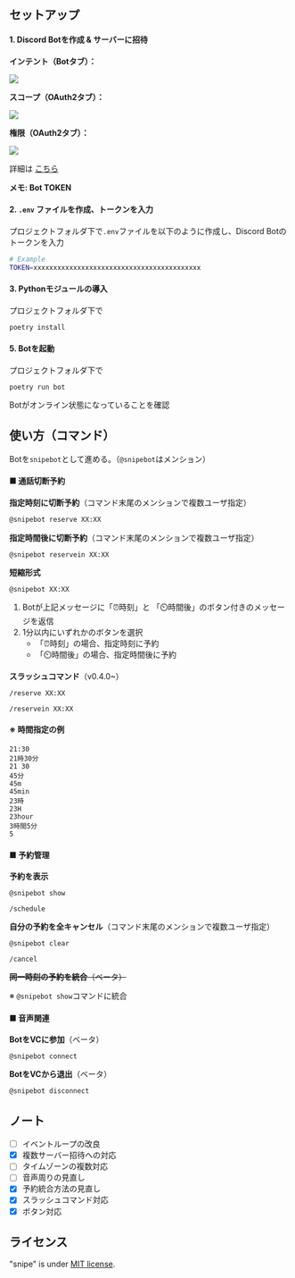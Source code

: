 

## セットアップ

#### 1. Discord Botを作成 & サーバーに招待

**インテント（Botタブ）：**

![](https://user-images.githubusercontent.com/36104864/125148766-87bf1b00-e16f-11eb-9806-e6f84d2b0733.png)

**スコープ（OAuth2タブ）：**

![](https://user-images.githubusercontent.com/36104864/125148742-5e05f400-e16f-11eb-8593-e2ab853a000d.png)

**権限（OAuth2タブ）：**

![](https://user-images.githubusercontent.com/36104864/116031938-b746a700-a699-11eb-90b3-4586bc77e2fe.png)

詳細は [こちら](https://discordpy.readthedocs.io/ja/latest/discord.html#:~:text=Make%20sure%20you're%20logged%20on%20to%20the%20Discord%20website.&text=%E3%80%8CNew%20Application%E3%80%8D%E3%83%9C%E3%82%BF%E3%83%B3%E3%82%92%E3%82%AF%E3%83%AA%E3%83%83%E3%82%AF,%E3%83%A6%E3%83%BC%E3%82%B6%E3%83%BC%E3%82%92%E4%BD%9C%E6%88%90%E3%81%97%E3%81%BE%E3%81%99%E3%80%82)

**メモ: Bot TOKEN**

#### 2. `.env` ファイルを作成、トークンを入力

プロジェクトフォルダ下で`.env`ファイルを以下のように作成し、Discord Botのトークンを入力

```bash
# Example
TOKEN=xxxxxxxxxxxxxxxxxxxxxxxxxxxxxxxxxxxxxxxxxx
```

#### 3. Pythonモジュールの導入

プロジェクトフォルダ下で

```bash
poetry install
```

#### 5. Botを起動

プロジェクトフォルダ下で

```
poetry run bot
```

Botがオンライン状態になっていることを確認

## 使い方（コマンド）

Botを`snipebot`として進める。（`@snipebot`はメンション）

#### ■ 通話切断予約

**指定時刻に切断予約**（コマンド末尾のメンションで複数ユーザ指定）

```bash
@snipebot reserve XX:XX
```

**指定時間後に切断予約**（コマンド末尾のメンションで複数ユーザ指定）

```
@snipebot reservein XX:XX
```

**短縮形式**

```
@snipebot XX:XX
```

1. Botが上記メッセージに「⏰時刻」と 「⏲️時間後」のボタン付きのメッセージを返信
2. 1分以内にいずれかのボタンを選択
   - 「⏰時刻」の場合、指定時刻に予約
   -  「⏲️時間後」の場合、指定時間後に予約

**スラッシュコマンド**（v0.4.0~）

```
/reserve XX:XX
```

```
/reservein XX:XX
```

#### ※ 時間指定の例

```
21:30
21時30分
21 30
45分
45m
45min
23時
23H
23hour
3時間5分
5
```

#### ■ 予約管理

**予約を表示**

```
@snipebot show
```

```
/schedule
```

**自分の予約を全キャンセル**（コマンド末尾のメンションで複数ユーザ指定）

```
@snipebot clear
```

```
/cancel
```

~~**同一時刻の予約を統合**（ベータ）~~

※ `@snipebot show`コマンドに統合

#### ■ 音声関連

**BotをVCに参加**（ベータ）

```
@snipebot connect
```

**BotをVCから退出**（ベータ）

```
@snipebot disconnect
```

## ノート

- [ ] イベントループの改良
- [x] 複数サーバー招待への対応
- [ ] タイムゾーンの複数対応
- [ ] 音声周りの見直し
- [x] 予約統合方法の見直し
- [x] スラッシュコマンド対応
- [x] ボタン対応

## ライセンス

"snipe" is under [MIT license](https://en.wikipedia.org/wiki/MIT_License).
